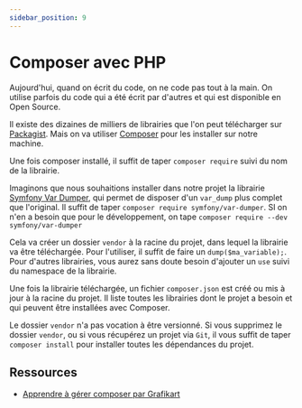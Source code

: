 ```yaml
---
sidebar_position: 9
---
```


# Composer avec PHP
 
 Aujourd'hui, quand on écrit du code, on ne code pas tout à la main. On utilise parfois du code qui a été écrit par d'autres et qui est disponible en Open Source. 

 Il existe des dizaines de milliers de librairies que l'on peut télécharger sur [Packagist](https://packagist.org/). Mais on va utiliser [Composer](https://getcomposer.org/) pour les installer sur notre machine. 

 Une fois composer installé, il suffit de taper ```composer require``` suivi du nom de la librairie. 

 Imaginons que nous souhaitions installer dans notre projet la librairie [Symfony Var Dumper](https://packagist.org/packages/symfony/var-dumper), qui permet de disposer d'un ```var_dump``` plus complet que l'original. Il suffit de taper ```composer require symfony/var-dumper```. SI on n'en a besoin que pour le développement, on tape ```composer require --dev symfony/var-dumper```

 Cela va créer un dossier ```vendor``` à la racine du projet, dans lequel la librairie va être téléchargée. Pour l'utiliser, il suffit de faire un ```dump($ma_variable);```. Pour d'autres librairies, vous aurez sans doute besoin d'ajouter un ```use``` suivi du namespace de la librairie.

 Une fois la librairie téléchargée, un fichier ```composer.json``` est créé ou mis à jour à la racine du projet. Il liste toutes les librairies dont le projet a besoin et qui peuvent être installées avec Composer.

 Le dossier ```vendor``` n'a pas vocation à être versionné. Si vous supprimez le dossier ```vendor```, ou si vous récupérez un projet via ```Git```, il vous suffit de taper ```composer install``` pour installer toutes les dépendances du projet. 

## Ressources

* [Apprendre à gérer composer par Grafikart](https://grafikart.fr/tutoriels/composer-require-1146#autoplay)